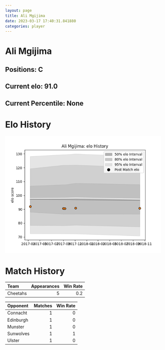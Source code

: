 ```yaml
---  
layout: page  
title: Ali Mgijima  
date: 2023-03-17 17:40:31.841880  
categories: player  
---
```

# Ali Mgijima

## Positions: C

## Current elo: 91.0

## Current Percentile: None

# Elo History


![elo history](history_AliMgijima.png)
# Match History


| Team     |   Appearances |   Win Rate |
|:---------|--------------:|-----------:|
| Cheetahs |             5 |        0.2 |

| Opponent   |   Matches |   Win Rate |
|:-----------|----------:|-----------:|
| Connacht   |         1 |          0 |
| Edinburgh  |         1 |          0 |
| Munster    |         1 |          0 |
| Sunwolves  |         1 |          1 |
| Ulster     |         1 |          0 |